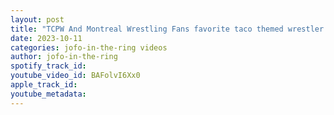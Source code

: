 ```yaml
---
layout: post
title: "TCPW And Montreal Wrestling Fans favorite taco themed wrestler!"
date: 2023-10-11
categories: jofo-in-the-ring videos
author: jofo-in-the-ring
spotify_track_id: 
youtube_video_id: BAFolvI6Xx0
apple_track_id: 
youtube_metadata: 
---
```

